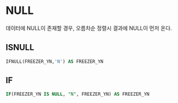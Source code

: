 # NULL
데이터에 NULL이 존재할 경우, 오름차순 정렬시 결과에 NULL이 먼저 온다.

## ISNULL
```SQL
IFNULL(FREEZER_YN,'N') AS FREEZER_YN
```
## IF
```SQL
IF(FREEZER_YN IS NULL, "N", FREEZER_YN) AS FREEZER_YN
```

